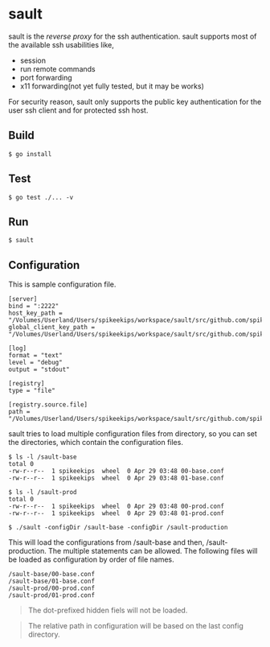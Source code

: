 # sault

sault is the *reverse proxy* for the ssh authentication. sault supports most of the available ssh usabilities like,
* session
* run remote commands
* port forwarding
* x11 forwarding(not yet fully tested, but it may be works)

For security reason, sault only supports the public key authentication for the user ssh client and for protected ssh host.

## Build

```
$ go install
```

## Test

```
$ go test ./... -v
```

## Run

```
$ sault
```

## Configuration

This is sample configuration file.
```
[server]
bind = ":2222"
host_key_path = "/Volumes/Userland/Users/spikeekips/workspace/sault/src/github.com/spikeekips/sault/host.key"
global_client_key_path = "/Volumes/Userland/Users/spikeekips/workspace/sault/src/github.com/spikeekips/sault/client.key"

[log]
format = "text"
level = "debug"
output = "stdout"

[registry]
type = "file"

[registry.source.file]
path = "/Volumes/Userland/Users/spikeekips/workspace/sault/src/github.com/spikeekips/sault/registry.toml"
```

sault tries to load multiple configuration files from directory, so you can set the directories, which contain the configuration files.

```
$ ls -l /sault-base
total 0
-rw-r--r--  1 spikeekips  wheel  0 Apr 29 03:48 00-base.conf
-rw-r--r--  1 spikeekips  wheel  0 Apr 29 03:48 01-base.conf

$ ls -l /sault-prod
total 0
-rw-r--r--  1 spikeekips  wheel  0 Apr 29 03:48 00-prod.conf
-rw-r--r--  1 spikeekips  wheel  0 Apr 29 03:48 01-prod.conf

$ ./sault -configDir /sault-base -configDir /sault-production
```

This will load the configurations from /sault-base and then, /sault-production. The multiple statements can be allowed. The following files will be loaded as configuration by order of file names.

```
/sault-base/00-base.conf
/sault-base/01-base.conf
/sault-prod/00-prod.conf
/sault-prod/01-prod.conf
```

> The dot-prefixed hidden fiels will not be loaded.

> The relative path in configuration will be based on the last config directory.
